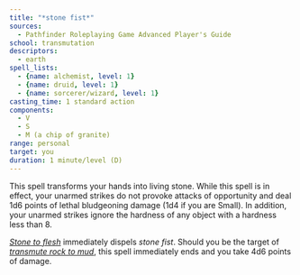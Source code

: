 ```yaml
---
title: "*stone fist*"
sources:
  - Pathfinder Roleplaying Game Advanced Player's Guide
school: transmutation
descriptors:
  - earth
spell_lists:
  - {name: alchemist, level: 1}
  - {name: druid, level: 1}
  - {name: sorcerer/wizard, level: 1}
casting_time: 1 standard action
components:
  - V
  - S
  - M (a chip of granite)
range: personal
target: you
duration: 1 minute/level (D)
---
```


This spell transforms your hands into living stone. While this spell is in effect, your unarmed strikes do not provoke attacks of opportunity and deal 1d6 points of lethal bludgeoning damage (1d4 if you are Small). In addition, your unarmed strikes ignore the hardness of any object with a hardness less than 8.

[*Stone to flesh*](/spells/stone-to-flesh/) immediately dispels *stone fist*. Should you be the target of [*transmute rock to mud*](/spells/transmute-rock-to-mud/), this spell immediately ends and you take 4d6 points of damage.

